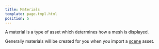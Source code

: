 ```yaml
---
title: Materials
template: page.tmpl.html
position: 5
---
```


A material is a type of asset which determines how a mesh is displayed.

Generally materials will be created for you when you import a [scene][scene] asset.

[scene]: /user-manual/assets/models
